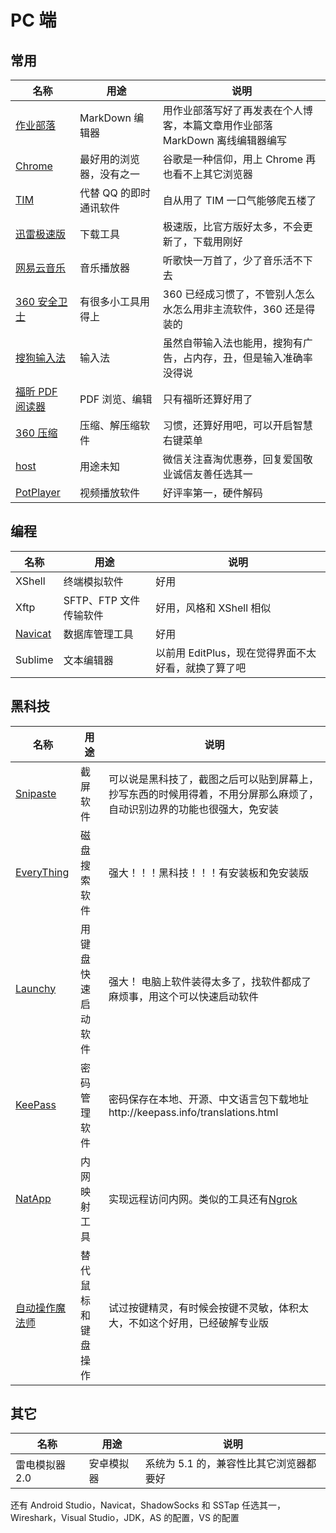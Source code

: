 # PC 端

## 常用

| 名称                 | 用途                     | 说明                                                                         |
| -------------------- | ------------------------ | ---------------------------------------------------------------------------- |
| [作业部落][1]        | MarkDown 编辑器          | 用作业部落写好了再发表在个人博客，本篇文章用作业部落 MarkDown 离线编辑器编写 |
| [Chrome][2]          | 最好用的浏览器，没有之一 | 谷歌是一种信仰，用上 Chrome 再也看不上其它浏览器                             |
| [TIM][3]             | 代替 QQ 的即时通讯软件   | 自从用了 TIM 一口气能够爬五楼了                                              |
| [迅雷极速版][4]      | 下载工具                 | 极速版，比官方版好太多，不会更新了，下载用刚好                               |
| [网易云音乐][5]      | 音乐播放器               | 听歌快一万首了，少了音乐活不下去                                             |
| [360 安全卫士][6]    | 有很多小工具用得上       | 360 已经成习惯了，不管别人怎么水怎么用非主流软件，360 还是得装的             |
| [搜狗输入法][7]      | 输入法                   | 虽然自带输入法也能用，搜狗有广告，占内存，丑，但是输入准确率没得说           |
| [福昕 PDF 阅读器][8] | PDF 浏览、编辑           | 只有福昕还算好用了                                                           |
| [360 压缩][9]        | 压缩、解压缩软件         | 习惯，还算好用吧，可以开启智慧右键菜单                                       |
| [host][10]           | 用途未知                 | 微信关注喜淘优惠券，回复爱国敬业诚信友善任选其一                             |
| [PotPlayer][11]      | 视频播放软件             | 好评率第一，硬件解码                                                         |

<!-- more -->

## 编程

| 名称          | 用途                   | 说明                                                |
| ------------- | ---------------------- | --------------------------------------------------- |
| XShell        | 终端模拟软件           | 好用                                                |
| Xftp          | SFTP、FTP 文件传输软件 | 好用，风格和 XShell 相似                            |
| [Navicat][12] | 数据库管理工具         | 好用                                                |
| Sublime       | 文本编辑器             | 以前用 EditPlus，现在觉得界面不太好看，就换了算了吧 |

## 黑科技

| 名称                 | 用途               | 说明                                                                                                                   |
| -------------------- | ------------------ | ---------------------------------------------------------------------------------------------------------------------- |
| [Snipaste][13]       | 截屏软件           | 可以说是黑科技了，截图之后可以贴到屏幕上，抄写东西的时候用得着，不用分屏那么麻烦了，自动识别边界的功能也很强大，免安装 |
| [EveryThing][14]     | 磁盘搜索软件       | 强大！！！黑科技！！！有安装板和免安装版                                                                               |
| [Launchy][15]        | 用键盘快速启动软件 | 强大！ 电脑上软件装得太多了，找软件都成了麻烦事，用这个可以快速启动软件                                                |
| [KeePass][16]        | 密码管理软件       | 密码保存在本地、开源、中文语言包下载地址http://keepass.info/translations.html                                          |
| [NatApp][17]         | 内网映射工具       | 实现远程访问内网。类似的工具还有[Ngrok][18]                                                                            |
| [自动操作魔法师][19] | 替代鼠标和键盘操作 | 试过按键精灵，有时候会按键不灵敏，体积太大，不如这个好用，已经破解专业版                                               |

## 其它

| 名称           | 用途       | 说明                                    |
| -------------- | ---------- | --------------------------------------- |
| 雷电模拟器 2.0 | 安卓模拟器 | 系统为 5.1 的，兼容性比其它浏览器都要好 |

还有 Android Studio，Navicat，ShadowSocks 和 SSTap 任选其一，Wireshark，Visual Studio，JDK，AS 的配置，VS 的配置

[1]: https://www.zybuluo.com
[2]: http://www.google.cn/chrome/browser/desktop/
[3]: http://office.qq.com/
[4]: https://pan.lanzou.com/1481768
[5]: http://music.163.com/
[6]: https://www.360.cn/
[7]: http://pinyin.sogou.com/
[8]: https://www.foxitsoftware.cn/
[9]: http://yasuo.360.cn/
[10]: http://whosmall.com/?post=148
[11]: http://potplayer.daum.net/
[12]: https://www.navicat.com.cn/
[13]: https://zh.snipaste.com/
[14]: http://www.voidtools.com/
[15]: http://www.launchy.net/
[16]: http://keepass.info/
[17]: https://natapp.cn/
[18]: https://www.ngrok.cc/
[19]: https://pan.lanzou.com/1615134
